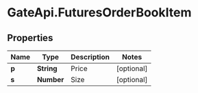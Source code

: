 # GateApi.FuturesOrderBookItem

## Properties

Name | Type | Description | Notes
------------ | ------------- | ------------- | -------------
**p** | **String** | Price | [optional] 
**s** | **Number** | Size | [optional] 

